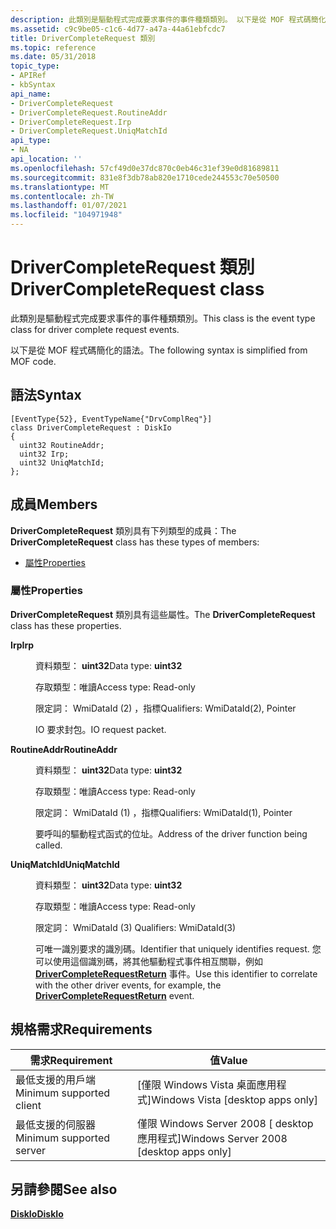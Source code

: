 ```yaml
---
description: 此類別是驅動程式完成要求事件的事件種類類別。 以下是從 MOF 程式碼簡化的語法。
ms.assetid: c9c9be05-c1c6-4d77-a47a-44a61ebfcdc7
title: DriverCompleteRequest 類別
ms.topic: reference
ms.date: 05/31/2018
topic_type:
- APIRef
- kbSyntax
api_name:
- DriverCompleteRequest
- DriverCompleteRequest.RoutineAddr
- DriverCompleteRequest.Irp
- DriverCompleteRequest.UniqMatchId
api_type:
- NA
api_location: ''
ms.openlocfilehash: 57cf49d0e37dc870c0eb46c31ef39e0d81689811
ms.sourcegitcommit: 831e8f3db78ab820e1710cede244553c70e50500
ms.translationtype: MT
ms.contentlocale: zh-TW
ms.lasthandoff: 01/07/2021
ms.locfileid: "104971948"
---
```

# <a name="drivercompleterequest-class"></a><span data-ttu-id="ff3fd-104">DriverCompleteRequest 類別</span><span class="sxs-lookup"><span data-stu-id="ff3fd-104">DriverCompleteRequest class</span></span>

<span data-ttu-id="ff3fd-105">此類別是驅動程式完成要求事件的事件種類類別。</span><span class="sxs-lookup"><span data-stu-id="ff3fd-105">This class is the event type class for driver complete request events.</span></span>

<span data-ttu-id="ff3fd-106">以下是從 MOF 程式碼簡化的語法。</span><span class="sxs-lookup"><span data-stu-id="ff3fd-106">The following syntax is simplified from MOF code.</span></span>

## <a name="syntax"></a><span data-ttu-id="ff3fd-107">語法</span><span class="sxs-lookup"><span data-stu-id="ff3fd-107">Syntax</span></span>

``` syntax
[EventType{52}, EventTypeName{"DrvComplReq"}]
class DriverCompleteRequest : DiskIo
{
  uint32 RoutineAddr;
  uint32 Irp;
  uint32 UniqMatchId;
};
```

## <a name="members"></a><span data-ttu-id="ff3fd-108">成員</span><span class="sxs-lookup"><span data-stu-id="ff3fd-108">Members</span></span>

<span data-ttu-id="ff3fd-109">**DriverCompleteRequest** 類別具有下列類型的成員：</span><span class="sxs-lookup"><span data-stu-id="ff3fd-109">The **DriverCompleteRequest** class has these types of members:</span></span>

-   [<span data-ttu-id="ff3fd-110">屬性</span><span class="sxs-lookup"><span data-stu-id="ff3fd-110">Properties</span></span>](#properties)

### <a name="properties"></a><span data-ttu-id="ff3fd-111">屬性</span><span class="sxs-lookup"><span data-stu-id="ff3fd-111">Properties</span></span>

<span data-ttu-id="ff3fd-112">**DriverCompleteRequest** 類別具有這些屬性。</span><span class="sxs-lookup"><span data-stu-id="ff3fd-112">The **DriverCompleteRequest** class has these properties.</span></span>

<dl> <dt>

<span data-ttu-id="ff3fd-113">**Irp**</span><span class="sxs-lookup"><span data-stu-id="ff3fd-113">**Irp**</span></span>
</dt> <dd> <dl> <dt>

<span data-ttu-id="ff3fd-114">資料類型： **uint32**</span><span class="sxs-lookup"><span data-stu-id="ff3fd-114">Data type: **uint32**</span></span>
</dt> <dt>

<span data-ttu-id="ff3fd-115">存取類型：唯讀</span><span class="sxs-lookup"><span data-stu-id="ff3fd-115">Access type: Read-only</span></span>
</dt> <dt>

<span data-ttu-id="ff3fd-116">限定詞： WmiDataId (2) ，指標</span><span class="sxs-lookup"><span data-stu-id="ff3fd-116">Qualifiers: WmiDataId(2), Pointer</span></span>
</dt> </dl>

<span data-ttu-id="ff3fd-117">IO 要求封包。</span><span class="sxs-lookup"><span data-stu-id="ff3fd-117">IO request packet.</span></span>

</dd> <dt>

<span data-ttu-id="ff3fd-118">**RoutineAddr**</span><span class="sxs-lookup"><span data-stu-id="ff3fd-118">**RoutineAddr**</span></span>
</dt> <dd> <dl> <dt>

<span data-ttu-id="ff3fd-119">資料類型： **uint32**</span><span class="sxs-lookup"><span data-stu-id="ff3fd-119">Data type: **uint32**</span></span>
</dt> <dt>

<span data-ttu-id="ff3fd-120">存取類型：唯讀</span><span class="sxs-lookup"><span data-stu-id="ff3fd-120">Access type: Read-only</span></span>
</dt> <dt>

<span data-ttu-id="ff3fd-121">限定詞： WmiDataId (1) ，指標</span><span class="sxs-lookup"><span data-stu-id="ff3fd-121">Qualifiers: WmiDataId(1), Pointer</span></span>
</dt> </dl>

<span data-ttu-id="ff3fd-122">要呼叫的驅動程式函式的位址。</span><span class="sxs-lookup"><span data-stu-id="ff3fd-122">Address of the driver function being called.</span></span>

</dd> <dt>

<span data-ttu-id="ff3fd-123">**UniqMatchId**</span><span class="sxs-lookup"><span data-stu-id="ff3fd-123">**UniqMatchId**</span></span>
</dt> <dd> <dl> <dt>

<span data-ttu-id="ff3fd-124">資料類型： **uint32**</span><span class="sxs-lookup"><span data-stu-id="ff3fd-124">Data type: **uint32**</span></span>
</dt> <dt>

<span data-ttu-id="ff3fd-125">存取類型：唯讀</span><span class="sxs-lookup"><span data-stu-id="ff3fd-125">Access type: Read-only</span></span>
</dt> <dt>

<span data-ttu-id="ff3fd-126">限定詞： WmiDataId (3) </span><span class="sxs-lookup"><span data-stu-id="ff3fd-126">Qualifiers: WmiDataId(3)</span></span>
</dt> </dl>

<span data-ttu-id="ff3fd-127">可唯一識別要求的識別碼。</span><span class="sxs-lookup"><span data-stu-id="ff3fd-127">Identifier that uniquely identifies request.</span></span> <span data-ttu-id="ff3fd-128">您可以使用這個識別碼，將其他驅動程式事件相互關聯，例如 [**DriverCompleteRequestReturn**](drivercompleterequestreturn.md) 事件。</span><span class="sxs-lookup"><span data-stu-id="ff3fd-128">Use this identifier to correlate with the other driver events, for example, the [**DriverCompleteRequestReturn**](drivercompleterequestreturn.md) event.</span></span>

</dd> </dl>

## <a name="requirements"></a><span data-ttu-id="ff3fd-129">規格需求</span><span class="sxs-lookup"><span data-stu-id="ff3fd-129">Requirements</span></span>



| <span data-ttu-id="ff3fd-130">需求</span><span class="sxs-lookup"><span data-stu-id="ff3fd-130">Requirement</span></span> | <span data-ttu-id="ff3fd-131">值</span><span class="sxs-lookup"><span data-stu-id="ff3fd-131">Value</span></span> |
|-------------------------------------|------------------------------------------------------|
| <span data-ttu-id="ff3fd-132">最低支援的用戶端</span><span class="sxs-lookup"><span data-stu-id="ff3fd-132">Minimum supported client</span></span><br/> | <span data-ttu-id="ff3fd-133">\[僅限 Windows Vista 桌面應用程式\]</span><span class="sxs-lookup"><span data-stu-id="ff3fd-133">Windows Vista \[desktop apps only\]</span></span><br/>       |
| <span data-ttu-id="ff3fd-134">最低支援的伺服器</span><span class="sxs-lookup"><span data-stu-id="ff3fd-134">Minimum supported server</span></span><br/> | <span data-ttu-id="ff3fd-135">僅限 Windows Server 2008 \[ desktop 應用程式\]</span><span class="sxs-lookup"><span data-stu-id="ff3fd-135">Windows Server 2008 \[desktop apps only\]</span></span><br/> |



## <a name="see-also"></a><span data-ttu-id="ff3fd-136">另請參閱</span><span class="sxs-lookup"><span data-stu-id="ff3fd-136">See also</span></span>

<dl> <dt>

[<span data-ttu-id="ff3fd-137">**DiskIo**</span><span class="sxs-lookup"><span data-stu-id="ff3fd-137">**DiskIo**</span></span>](diskio.md)
</dt> </dl>

 

 




